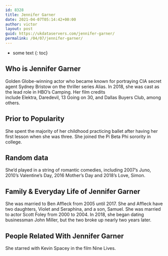 ```yaml
---
id: 8328
title: Jennifer Garner
date: 2021-04-07T05:14:42+00:00
author: victor
layout: post
guid: https://ukdataservers.com/jennifer-garner/
permalink: /04/07/jennifer-garner/
---
```


* some text
{: toc}


## Who is Jennifer Garner



Golden Globe-winning actor who became known for portraying CIA secret agent Sydney Bristow on the thriller series Alias. In 2018, she was cast as the lead role in HBO&#8217;s Camping. Her film credits include Elektra, Daredevil, 13 Going on 30, and Dallas Buyers Club, among others.

                
                
                
## Prior to Popularity



She spent the majority of her childhood practicing ballet after having her first lesson when she was three. She joined the Pi Beta Phi sorority in college. 

                
                
                
## Random data



She&#8217;d played in a string of romantic comedies, including 2007&#8217;s Juno, 2010&#8217;s Valentine&#8217;s Day, 2016 Mother&#8217;s Day and 2018&#8217;s Love, Simon.

                
                
                
## Family & Everyday Life of Jennifer Garner



She was married to Ben Affleck from 2005 until 2017. She and Affleck have two daughters, Violet and Seraphina, and a son, Samuel. She was married to actor Scott Foley from 2000 to 2004. In 2018, she began dating businessman John Miller, but the two broke up nearly two years later.

                
                
                
## People Related With Jennifer Garner



She starred with Kevin Spacey in the film Nine Lives. 

                
              
            
          
          
          
